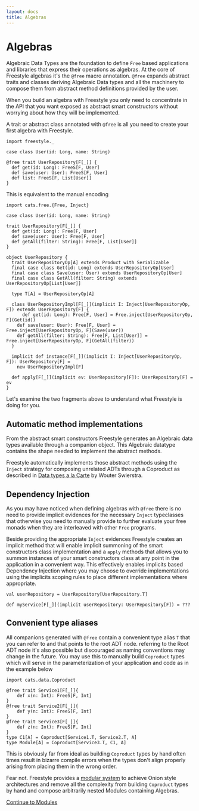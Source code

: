 ```yaml
---
layout: docs
title: Algebras
---
```


# Algebras

Algebraic Data Types are the foundation to define `Free` based applications and libraries that express their operations as algebras.
At the core of Freestyle algebras it's the `@free` macro annotation.
`@free` expands abstract traits and classes deriving Algebraic Data types and all the machinery to compose them from
abstract method definitions provided by the user.

When you build an algebra with Freestyle you only need to concentrate in the API that you want exposed as abstract smart constructors
without worrying about how they will be implemented.

A trait or abstract class annotated with `@free` is all you need to create your first algebra with Freestyle.

```tut:silent
import freestyle._

case class User(id: Long, name: String)

@free trait UserRepository[F[_]] {
  def get(id: Long): FreeS[F, User]
  def save(user: User): FreeS[F, User]
  def list: FreeS[F, List[User]]
}
```

This is equivalent to the manual encoding

```tut:silent
import cats.free.{Free, Inject}

case class User(id: Long, name: String)

trait UserRepository[F[_]] {
  def get(id: Long): Free[F, User]
  def save(user: User): Free[F, User]
  def getAll(filter: String): Free[F, List[User]]
}

object UserRepository {
  trait UserRepositoryOp[A] extends Product with Serializable
  final case class Get(id: Long) extends UserRepositoryOp[User]
  final case class Save(user: User) extends UserRepositoryOp[User]
  final case class GetAll(filter: String) extends UserRepositoryOp[List[User]]

  type T[A] = UserRepositoryOp[A]

  class UserRepositoryImpl[F[_]](implicit I: Inject[UserRepositoryOp, F]) extends UserRepository[F] {
	  def get(id: Long): Free[F, User] = Free.inject[UserRepositoryOp, F](Get(id))
    def save(user: User): Free[F, User] = Free.inject[UserRepositoryOp, F](Save(user))
    def getAll(filter: String): Free[F, List[User]] = Free.inject[UserRepositoryOp, F](GetAll(filter))
  }

  implicit def instance[F[_]](implicit I: Inject[UserRepositoryOp, F]): UserRepository[F] =
    new UserRepositoryImpl[F]

  def apply[F[_]](implicit ev: UserRepository[F]): UserRepository[F] = ev
}
```

Let's examine the two fragments above to understand what Freestyle is doing for you.

## Automatic method implementations

From the abstract smart constructors Freestyle generates an Algebraic data types available through a companion object.
This Algebraic datatype contains the shape needed to implement the abstract methods.

Freestyle automatically implements those abstract methods using the `Inject` strategy for composing unrelated ADTs through a Coproduct as described
in [Data types a la Carte]() by Wouter Swierstra.

## Dependency Injection

As you may have noticed when defining algebras with `@free` there is no need to provide implicit evidences for the necessary
`Inject` typeclasses that otherwise you need to manually provide to further evaluate your free monads when they are interleaved with other `Free` programs.

Beside providing the appropriate `Inject` evidences Freestyle creates an implicit method that will enable implicit summoning of the smart
constructors class implementation and a `apply` methods that allows you to summon instances of your smart constructors class at any point
in the application in a convenient way. This effectively enables implicits based Dependency Injection where you may choose to override implementations
using the implicits scoping rules to place different implementations where appropriate.

```tut:silent
val userRepository = UserRepository[UserRepository.T]
```

```tut:silent
def myService[F[_]](implicit userRepository: UserRepository[F]) = ???
```

## Convenient type aliases

All companions generated with `@free` contain a convenient type alias `T` that you can refer to and that points to the root
ADT node. referring to the Root ADT node it's also possible but discouraged as naming conventions may change in the future.
You may use this to manually build `Coproduct` types which will serve in the parameterization of your application and code as in the example below

```tut:silent
import cats.data.Coproduct

@free trait Service1[F[_]]{
	def x(n: Int): FreeS[F, Int]
}
@free trait Service2[F[_]]{
	def y(n: Int): FreeS[F, Int]
}
@free trait Service3[F[_]]{
	def z(n: Int): FreeS[F, Int]
}
type C1[A] = Coproduct[Service1.T, Service2.T, A]
type Module[A] = Coproduct[Service3.T, C1, A]
```

This is obviously far from ideal as building `Coproduct` types by hand often times result in bizarre compile errors
when the types don't align properly arising from placing them in the wrong order.

Fear not. Freestyle provides a [modular system]() to achieve Onion style architectures and remove all the complexity from building `Coproduct` types by hand and
compose arbitrarily nested Modules containing Algebras.

[Continue to Modules](modules.html)

